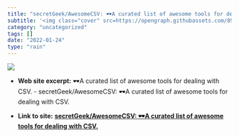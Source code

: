 ```yaml
---
title: "secretGeek/AwesomeCSV: 🕶️A curated list of awesome tools for dealing with CSV."
subtitle: '<img class="cover" src=https://opengraph.githubassets.com/89fbb5cc6a161efc3f1558987a342492d68fef4fc1...'
category: "uncategorized"
tags: []
date: "2022-01-24"
type: "rain"
---
```

<img class="cover" src=https://opengraph.githubassets.com/89fbb5cc6a161efc3f1558987a342492d68fef4fc1c51e3e6f8d0759180824da/secretGeek/AwesomeCSV>



* **Web site excerpt:** 🕶️A curated list of awesome tools for dealing with CSV. - secretGeek/AwesomeCSV: 🕶️A curated list of awesome tools for dealing with CSV.

* **Link to site:** **[secretGeek/AwesomeCSV: 🕶️A curated list of awesome tools for dealing with CSV.](https://github.com/secretGeek/awesomecsv)**